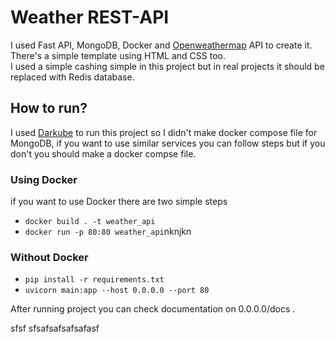 # Weather REST-API

I used Fast API, MongoDB, Docker and [Openweathermap](https://openweathermap.org/api) API to create it. <br>
There's a simple template using HTML and CSS too. <br>
I used a simple cashing simple in this project but in real projects it should be replaced with Redis database.

## How to run?
I used [Darkube](https://hamravesh.com/darkube) to run this project so I didn't make docker compose file for MongoDB, if you want to use similar services you can follow steps but if you don't you should make a docker compse file.

### Using Docker
if you want to use Docker there are two simple steps
- `docker build . -t weather_api`
- `docker run -p 80:80 weather_api`nknjkn

### Without Docker
- `pip install -r requirements.txt`
- `uvicorn main:app --host 0.0.0.0 --port 80`

After running project you can check documentation on 0.0.0.0/docs .

sfsf
sfsafsafsafsafasf
